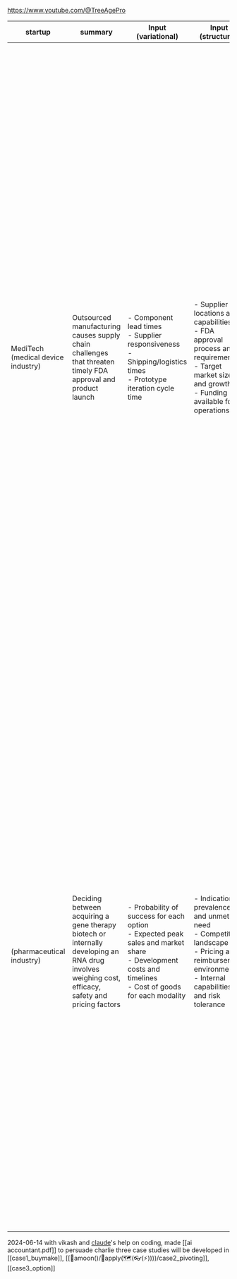 https://www.youtube.com/@TreeAgePro

| startup                            | summary                                                                                                                                             | Input (variational)                                                                                                                                          | Input (structural)                                                                                                                                         | Decision variables                                                                                                                                                                                                                                                                                                                                                                                                                                                                                                            | Potential prompts                                                                                                                                                                                                                                                                                                                                                                                                                                                                                                                                                                                                                                                                                                                                                                                                                                    | diagram                              |
| ---------------------------------- | --------------------------------------------------------------------------------------------------------------------------------------------------- | ------------------------------------------------------------------------------------------------------------------------------------------------------------ | ---------------------------------------------------------------------------------------------------------------------------------------------------------- | ----------------------------------------------------------------------------------------------------------------------------------------------------------------------------------------------------------------------------------------------------------------------------------------------------------------------------------------------------------------------------------------------------------------------------------------------------------------------------------------------------------------------------- | ---------------------------------------------------------------------------------------------------------------------------------------------------------------------------------------------------------------------------------------------------------------------------------------------------------------------------------------------------------------------------------------------------------------------------------------------------------------------------------------------------------------------------------------------------------------------------------------------------------------------------------------------------------------------------------------------------------------------------------------------------------------------------------------------------------------------------------------------------- | ------------------------------------ |
| MediTech (medical device industry) | Outsourced manufacturing causes supply chain challenges that threaten timely FDA approval and product launch                                        | - Component lead times<br>- Supplier responsiveness<br>- Shipping/logistics times<br>- Prototype iteration cycle time                                        | - Supplier locations and capabilities<br>- FDA approval process and requirements<br>- Target market size and growth<br>- Funding available for operations  | eight decision variables  on configuration of supply chain (buy or make cable, assembly, packaging)<br><br>- Vertical integration of manufacturing<br>- Change suppliers to improve lead times<br>- Fundraising to support operations<br><br>Objective Function:<br>1. Maximize the Probability of FDA Approval<br>2. Minimize the Time to FDA Approval<br>3. Optimize the Financial Performance                                                                                                                              | 1. what is the best strategy for MediTech? Can they successfully complete FDA approval without changing their strategy (i.e., no in-sourcing, no more funding)? Do you think MedTech should in-source some of the manufacturing, or spend all the cash that the VC has to offer to finance current operations? Is there an optimum balance that can be achieved where all the parties have aligned interests?<br>3. Do you think MediTech's current path is consistent with a long-term strategy toward mass production?<br>- What alternatives are there?<br>- What are the trade-offs inherent in the operations decisions faced by the company?<br>- How are these decisions different for a startup as opposed to a large corporation?<br>- How might this affect strategy in marketing, design, and engineering?<br>- What would you recommend? | ![[Pasted image 20240612070554.png]] |
| <br>(pharmaceutical industry)      | Deciding between acquiring a gene therapy biotech or internally developing an RNA drug involves weighing cost, efficacy, safety and pricing factors | - Probability of success for each option<br>- Expected peak sales and market share<br>- Development costs and timelines<br>- Cost of goods for each modality | - Indication prevalence and unmet need<br>- Competitive landscape<br>- Pricing and reimbursement environment<br>- Internal capabilities and risk tolerance | - Acquire gene therapy company or develop RNA drug internally<br>- Target indication and patient population<br>- Pricing strategy for approved product<br>- Exit options (IPO, acquisition)<br><br>Objective Function:<br>Maximize the risk-adjusted net present value (rNPV) by optimally allocating capital to the gene therapy acquisition or internal RNA drug development.<br>1. Maximize rNPV<br>2. Balance probability of success and peak revenue potential<br>3. Consider capital requirements and opportunity costs | 1. Given the expected market size, pricing, and competitive landscape, which option (gene therapy acquisition or internal RNA drug development) is more likely to maximize risk-adjusted NPV?<br>2. How do the different development timelines and probabilities of success impact the attractiveness of each option?<br>3. What are the key risks and uncertainties associated with the gene therapy acquisition and RNA drug development, and how can they be mitigated?<br>4. How do the capital requirements and potential exit options (IPO, acquisition) influence the decision between the two strategies?<br>5. Are there any synergies or strategic benefits to pursuing one option over the other, considering the company's existing portfolio and capabilities?                                                                          | ![[Pasted image 20240612070618.png]] |

2024-06-14
with vikash and [claude](https://claude.ai/chat/1d13a94b-528a-4483-bd05-c84ed1531377)'s help on coding, made [[ai accountant.pdf]] to persuade charlie
three case studies will be developed in [[case1_buymake]], [[🌙amoon()/🧭apply(🗺️(👓(⚡️))))/case2_pivoting]], [[case3_option]] 



